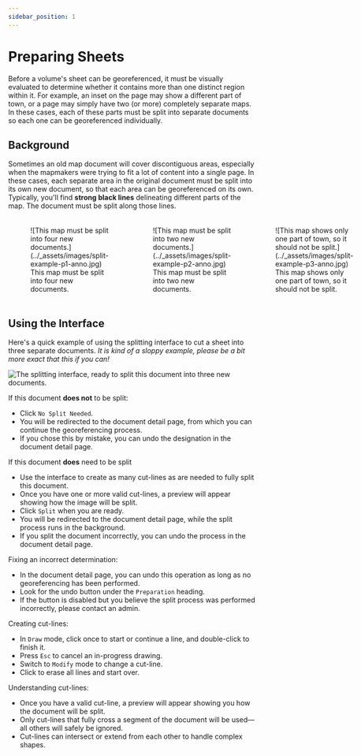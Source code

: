 ```yaml
---
sidebar_position: 1
---
```


# Preparing Sheets

Before a volume's sheet can be georeferenced, it must be visually evaluated to determine whether it contains more than one distinct region within it. For example, an inset on the page may show a different part of town, or a page may simply have two (or more) completely separate maps. In these cases, each of these parts must be split into separate documents so each one can be georeferenced individually.

## Background

Sometimes an old map document will cover discontiguous areas, especially when the mapmakers were trying to
fit a lot of content into a single page. In these cases, each separate area in the original document must be split into
its own new document, so that each area can be georeferenced on its own. Typically, you'll find
**strong black lines** delineating different parts of the map. The document must be split along those lines.
	<!-- <img width="100%" src="https://oldinsurancemaps.net/static/img/split-example-p1-anno.jpg" /> -->


<div markdown="span" style="display:flex; flex-direction:row;">
	<figure markdown="span" style="width:33%; padding:5px;">
		![This map must be split into four new documents.](../_assets/images/split-example-p1-anno.jpg)
		<figcaption>This map must be split into four new documents.</figcaption>
	</figure>
	<figure markdown="span" style="width:33%; padding:5px;">
		![This map must be split into two new documents.](../_assets/images/split-example-p2-anno.jpg)
		<figcaption>This map must be split into two new documents.</figcaption>
	</figure>
	<figure markdown="span" style="width:33%; padding:5px;">
		![This map shows only one part of town, so it should not be split.](../_assets/images/split-example-p3-anno.jpg)
		<figcaption>This map shows only one part of town, so it should not be split.</figcaption>
	</figure>
</div>

## Using the Interface

Here's a quick example of using the splitting interface to cut a sheet into three separate documents. *It is kind of a sloppy example, please be a bit more exact that this if you can!*

![The splitting interface, ready to split this document into three new documents.](../_assets/images/alex-split.gif)

If this document **does not** to be split:

- Click <code>No Split Needed</code>.
- You will be redirected to the document detail page, from which you can continue the georeferencing process.
- If you chose this by mistake, you can undo the designation in the document detail page.

If this document **does** need to be split

- Use the interface to create as many cut-lines as are needed to fully split this document.
- Once you have one or more valid cut-lines, a preview will appear showing how the image will be split.
- Click <code>Split</code> when you are ready.
- You will be redirected to the document detail page, while the split process runs in the background.
- If you split the document incorrectly, you can undo the process in the document detail page.

Fixing an incorrect determination:

- In the document detail page, you can undo this operation as long as no georeferencing has been performed.
- Look for the undo <i class="fa fa-undo"></i> button under the <code>Preparation</code> heading.
- If the button is disabled but you believe the split process was performed incorrectly, please contact an admin.

Creating cut-lines:

- In <code>Draw</code> mode, click once to start or continue a line, and double-click to finish it.
- Press <code>Esc</code> to cancel an in-progress drawing.
- Switch to <code>Modify</code> mode to change a cut-line.
- Click <i class="fa fa-refresh"></i> to erase all lines and start over.

Understanding cut-lines:

- Once you have a valid cut-line, a preview will appear showing you how the document will be split.
- Only cut-lines that fully cross a segment of the document will be used&mdash;all others will safely be ignored.
- Cut-lines can intersect or extend from each other to handle complex shapes.
